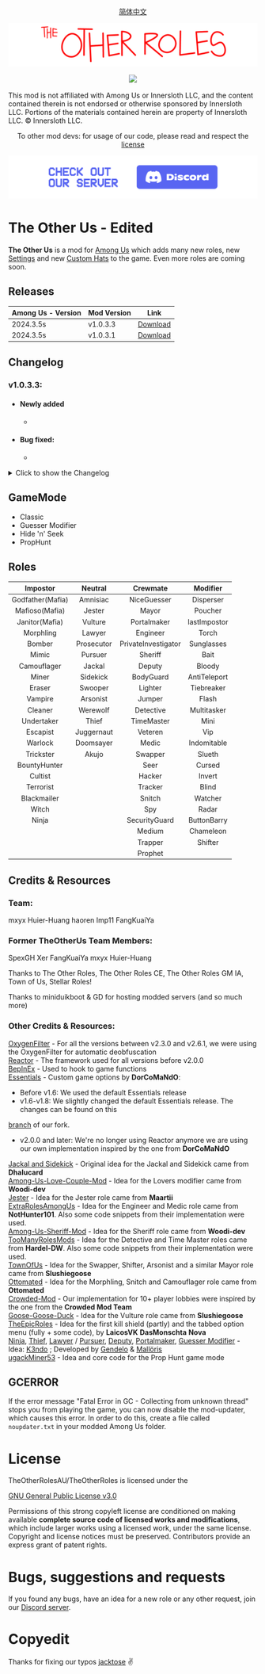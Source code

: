 <p align="center"> <a href="README_ZH-CN.md"> 简体中文 </a> </p>

![mod banner](./Images/TOR_logo.png)

<p align="center"><a href="https://github.com/mxyx-club/TheOtherUs/releases/"><img src="https://badgen.net/github/release/mxyx-club/theotherus"></a></p>


This mod is not affiliated with Among Us or Innersloth LLC, and the content contained therein is not endorsed or otherwise sponsored by Innersloth LLC. Portions of the materials contained herein are property of Innersloth LLC. © Innersloth LLC.

<p align="center">To other mod devs: for usage of our code, please read and respect the <a href="#license">license</a></p>

[![Discord](./Images/TOR_server.png)](https://discord.gg/yspVyP5meR)

# The Other Us - Edited

**The Other Us** is a mod for [Among Us](https://store.steampowered.com/app/945360/Among_Us) which adds many new roles, new [Settings](#settings) and new [Custom Hats](#custom-hats) to the game.
Even more roles are coming soon.

## Releases
| Among Us - Version| Mod Version | Link |
|----------|-------------|-----------------|
| 2024.3.5s    | v1.0.3.3 | [Download](https://github.com/mxyx-club/TheOtherUs/releases/download/v1.0.3.3/TheOtherUs.zip)    |
| 2024.3.5s    | v1.0.3.1 | [Download](https://github.com/mxyx-club/TheOtherUs/releases/download/v1.0.3.1/TheOtherUs.zip)    |



## Changelog

###  v1.0.3.3:

 - #### Newly added

    - 
    
 - #### Bug fixed:
 
    - 

<details>
  <summary>Click to show the Changelog</summary>


###  v1.0.3.2:

 - #### Newly added

    - New Modifier: LastImposter (gain lower kill cooldown when there is only 1 imposter left)
    - When born may choose to born on random vents
    - New ending added: And Then There Were None
    - Akujo: Update with the true love can't win together with the original team
    - Chameleon: Will not be given to Swooper and Ninja
    - ButtonBarry: Won't be given to the Mayor
    - Snitch: Can't be guessed during the meeting after being exposed, and now given an option of expose the range of Neutral
    - Jumper & Escapist: Given option that can increase numbers of teleportation, to avoid the problem of only teleport once a round
    - Snitch：目前可以在会议中查看邪恶玩家（还无法查看具体职业）

 - #### Bug fixed:

    - Jackal: Fix the problem that Jackal can still destroy
    - Swapper: Fix the problem that Swapper can't fix destructions


###  v1.0.3.1:

 - #### Newly added

    - New role added: Prophet 
    - Poucher: changed to be Imposters used only
    - Snitch: remake, return to old version (Not fully functional)
    - Flash: Fix the problem of no speed up

### v1.0.3:

 - #### Based on TheOtherRoles - v4.5.2 

    - Compatible for v2024.3.5
    - Add a "Stop" button when game is about to start
    - Detective: optimize the slow movement when footprints appears
    - Medic: Is now also displayed in meetings to players who can see it, with brackets around the name

 - #### Newly added:

    - New Modifiers added: ButtonBarry and Flash
    - Detective: Autopsy report now changes to examine the role and color of the murderer
    - Medic: Autopsy report now add information of role and color of the murderer
    - Jumper & Escapist: Add an option that after the mmeting the marked spot won't being resetted
    - Disperser: Add an option to teleport to vents

 - #### Newly added:

    - Fix the bug in Guesser Modifier players will be given multiple roles
    - Torch: Fix the bug of torch's Vision


###  v1.0.2:

 - #### 新增内容

    - New role added: Akujo
    - Replace buttons with no text and add button texts in games
    - Undertaker: add the option of increase speed


 ###  v1.0.1:

 - #### Based on TheOtherUs - v1.3.4

 - #### Newly added:

    - New roles added: Juggernaut and Doomsayer
    - Synchronized cooldown at the start of game
    - Integrating the "CrowdedMod" feature into the game
    - Better map options
    - Added ModTranslation, more convinent for further translation on mods with other languages
    - Fungus Aorest: add with randomly born and more spots for Disperser
    - Torch: Add an option to increase the rate of Vision
    - Shifter: Add the option that can switch Neutral Roles
    - Bait: Newly add the option of only being given to Crewmates
    - Swooper: Now a Neutral role not an Imposter Role
    - Jackal: Newly added with a option that Imposters can see if their teammates get turned to Sidekick
    - Neutral: Their tasks are now fake so their tasks won't impact on Crewmates
    - Amnisiac: Delete the limitation of fake Tasks (Amnisiac may do Tasks before acquire a role, but won't impact on Crewmates)

 - #### Bugs fixed

    - Pursuer: Can't win with other teams except Imposters
    - Fungle: Fix the Vision problem
    - Torch: Fix the Vision problem
    - Sheriff: Fix the problem that can't figure out who is the Deputy in the game
    - Fix other bugs

</details>

## GameMode

- Classic
- Guesser Modifier
- Hide 'n' Seek
- PropHunt


## Roles

|     Impostor     |  Neutral   |      Crewmate       |   Modifier   |
| :--------------: | :--------: | :-----------------: | :----------: |
| Godfather(Mafia) |  Amnisiac  |     NiceGuesser     |  Disperser   |
|  Mafioso(Mafia)  |   Jester   |        Mayor        |   Poucher    |
|  Janitor(Mafia)  |  Vulture   |     Portalmaker     | lastImpostor |
|    Morphling     |   Lawyer   |      Engineer       |    Torch     |
|      Bomber      | Prosecutor | PrivateInvestigator |  Sunglasses  |
|      Mimic       |  Pursuer   |       Sheriff       |     Bait     |
|   Camouflager    |   Jackal   |       Deputy        |    Bloody    |
|      Miner       |  Sidekick  |      BodyGuard      | AntiTeleport |
|      Eraser      |  Swooper   |       Lighter       |  Tiebreaker  |
|     Vampire      |  Arsonist  |       Jumper        |    Flash     |
|     Cleaner      |  Werewolf  |      Detective      | Multitasker  |
|    Undertaker    |   Thief    |     TimeMaster      |     Mini     |
|     Escapist     | Juggernaut |       Veteren       |     Vip      |
|     Warlock      | Doomsayer  |        Medic        | Indomitable  |
|    Trickster     |   Akujo    |       Swapper       |    Slueth    |
|   BountyHunter   |            |        Seer         |    Cursed    |
|     Cultist      |            |       Hacker        |    Invert    |
|    Terrorist     |            |       Tracker       |    Blind     |
|   Blackmailer    |            |       Snitch        |   Watcher    |
|      Witch       |            |         Spy         |    Radar     |
|      Ninja       |            |    SecurityGuard    | ButtonBarry  |
|                  |            |       Medium        |  Chameleon   |
|                  |            |       Trapper       |   Shifter    |
|                  |            |       Prophet       |              |



## Credits & Resources
<p align="center">

### Team:
mxyx    Huier-Huang    haoren    Imp11    FangKuaiYa

### Former TheOtherUs Team Members:
SpexGH    Xer    FangKuaiYa    mxyx    Huier-Huang


Thanks to The Other Roles, The Other Roles CE, The Other Roles GM IA, Town of Us, Stellar Roles!

Thanks to miniduikboot & GD for hosting modded servers (and so much more)


### Other Credits & Resources:

</p>

[OxygenFilter](https://github.com/NuclearPowered/Reactor.OxygenFilter) - For all the versions between v2.3.0 and v2.6.1, we were using the OxygenFilter for automatic deobfuscation\
[Reactor](https://github.com/NuclearPowered/Reactor) - The framework used for all versions before v2.0.0\
[BepInEx](https://github.com/BepInEx) - Used to hook to game functions\
[Essentials](https://github.com/DorCoMaNdO/Reactor-Essentials) - Custom game options by **DorCoMaNdO**:
- Before v1.6: We used the default Essentials release
- v1.6-v1.8: We slightly changed the default Essentials release. The changes can be found on this 

[branch](https://github.com/Eisbison/Reactor-Essentials/tree/feature/TheOtherRoles-Adaption) of our fork.
- v2.0.0 and later: We're no longer using Reactor anymore we are using our own implementation inspired by the one from **DorCoMaNdO**

[Jackal and Sidekick](https://www.twitch.tv/dhalucard) - Original idea for the Jackal and Sidekick came from **Dhalucard**\
[Among-Us-Love-Couple-Mod](https://github.com/Woodi-dev/Among-Us-Love-Couple-Mod) - Idea for the Lovers modifier came from **Woodi-dev**\
[Jester](https://github.com/Maartii/Jester) - Idea for the Jester role came from **Maartii**\
[ExtraRolesAmongUs](https://github.com/NotHunter101/ExtraRolesAmongUs) - Idea for the Engineer and Medic role came from **NotHunter101**. Also some code snippets from their implementation were used.\
[Among-Us-Sheriff-Mod](https://github.com/Woodi-dev/Among-Us-Sheriff-Mod) - Idea for the Sheriff role came from **Woodi-dev**\
[TooManyRolesMods](https://github.com/Hardel-DW/TooManyRolesMods) - Idea for the Detective and Time Master roles came from **Hardel-DW**. Also some code snippets from their implementation were used.\
[TownOfUs](https://github.com/slushiegoose/Town-Of-Us) - Idea for the Swapper, Shifter, Arsonist and a similar Mayor role came from **Slushiegoose**\
[Ottomated](https://twitter.com/ottomated_) - Idea for the Morphling, Snitch and Camouflager role came from **Ottomated**\
[Crowded-Mod](https://github.com/CrowdedMods/CrowdedMod) - Our implementation for 10+ player lobbies were inspired by the one from the **Crowded Mod Team**\
[Goose-Goose-Duck](https://store.steampowered.com/app/1568590/Goose_Goose_Duck) - Idea for the Vulture role came from **Slushiegoose**\
[TheEpicRoles](https://github.com/LaicosVK/TheEpicRoles) - Idea for the first kill shield (partly) and the tabbed option menu (fully + some code), by **LaicosVK** **DasMonschta** **Nova**\
[Ninja](#ninja), [Thief](#thief), [Lawyer](#lawyer) / [Pursuer](#pursuer), [Deputy](#deputy), [Portalmaker](#portalmaker), [Guesser Modifier](#guesser-modifier) - Idea: [K3ndo](https://github.com/K3ndoo) ; Developed by [Gendelo](https://github.com/gendelo3) & [Mallöris](https://github.com/Mallaris) \
[ugackMiner53](https://github.com/ugackMiner53/PropHunt) - Idea and core code for the Prop Hunt game mode


## GCERROR
If the error message "Fatal Error in GC - Collecting from unknown thread" stops you from playing the game, you can now disable the mod-updater, which causes this error.
In order to do this, create a file called `noupdater.txt` in your modded Among Us folder.

# License
TheOtherRolesAU/TheOtherRoles is licensed under the

[GNU General Public License v3.0](https://github.com/TheOtherRolesAU/TheOtherRoles/blob/main/LICENSE)

Permissions of this strong copyleft license are conditioned on making available **complete source code of licensed works and modifications**, which include larger works using a licensed work, under the same license. Copyright and license notices must be preserved. Contributors provide an express grant of patent rights.

# Bugs, suggestions and requests

If you found any bugs, have an idea for a new role or any other request, join our [Discord server](https://discord.gg/77RkMJHWsM).

# Copyedit
Thanks for fixing our typos [jacktose](https://github.com/jacktose) ✌️
